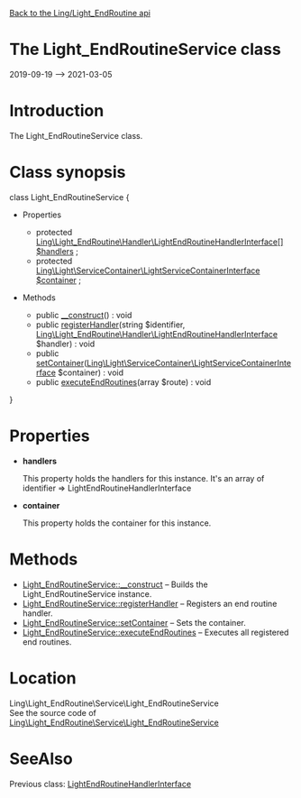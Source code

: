 [Back to the Ling/Light_EndRoutine api](https://github.com/lingtalfi/Light_EndRoutine/blob/master/doc/api/Ling/Light_EndRoutine.md)



The Light_EndRoutineService class
================
2019-09-19 --> 2021-03-05






Introduction
============

The Light_EndRoutineService class.



Class synopsis
==============


class <span class="pl-k">Light_EndRoutineService</span>  {

- Properties
    - protected [Ling\Light_EndRoutine\Handler\LightEndRoutineHandlerInterface[]](https://github.com/lingtalfi/Light_EndRoutine/blob/master/doc/api/Ling/Light_EndRoutine/Handler/LightEndRoutineHandlerInterface.md) [$handlers](#property-handlers) ;
    - protected [Ling\Light\ServiceContainer\LightServiceContainerInterface](https://github.com/lingtalfi/Light/blob/master/doc/api/Ling/Light/ServiceContainer/LightServiceContainerInterface.md) [$container](#property-container) ;

- Methods
    - public [__construct](https://github.com/lingtalfi/Light_EndRoutine/blob/master/doc/api/Ling/Light_EndRoutine/Service/Light_EndRoutineService/__construct.md)() : void
    - public [registerHandler](https://github.com/lingtalfi/Light_EndRoutine/blob/master/doc/api/Ling/Light_EndRoutine/Service/Light_EndRoutineService/registerHandler.md)(string $identifier, [Ling\Light_EndRoutine\Handler\LightEndRoutineHandlerInterface](https://github.com/lingtalfi/Light_EndRoutine/blob/master/doc/api/Ling/Light_EndRoutine/Handler/LightEndRoutineHandlerInterface.md) $handler) : void
    - public [setContainer](https://github.com/lingtalfi/Light_EndRoutine/blob/master/doc/api/Ling/Light_EndRoutine/Service/Light_EndRoutineService/setContainer.md)([Ling\Light\ServiceContainer\LightServiceContainerInterface](https://github.com/lingtalfi/Light/blob/master/doc/api/Ling/Light/ServiceContainer/LightServiceContainerInterface.md) $container) : void
    - public [executeEndRoutines](https://github.com/lingtalfi/Light_EndRoutine/blob/master/doc/api/Ling/Light_EndRoutine/Service/Light_EndRoutineService/executeEndRoutines.md)(array $route) : void

}




Properties
=============

- <span id="property-handlers"><b>handlers</b></span>

    This property holds the handlers for this instance.
    It's an array of identifier => LightEndRoutineHandlerInterface
    
    

- <span id="property-container"><b>container</b></span>

    This property holds the container for this instance.
    
    



Methods
==============

- [Light_EndRoutineService::__construct](https://github.com/lingtalfi/Light_EndRoutine/blob/master/doc/api/Ling/Light_EndRoutine/Service/Light_EndRoutineService/__construct.md) &ndash; Builds the Light_EndRoutineService instance.
- [Light_EndRoutineService::registerHandler](https://github.com/lingtalfi/Light_EndRoutine/blob/master/doc/api/Ling/Light_EndRoutine/Service/Light_EndRoutineService/registerHandler.md) &ndash; Registers an end routine handler.
- [Light_EndRoutineService::setContainer](https://github.com/lingtalfi/Light_EndRoutine/blob/master/doc/api/Ling/Light_EndRoutine/Service/Light_EndRoutineService/setContainer.md) &ndash; Sets the container.
- [Light_EndRoutineService::executeEndRoutines](https://github.com/lingtalfi/Light_EndRoutine/blob/master/doc/api/Ling/Light_EndRoutine/Service/Light_EndRoutineService/executeEndRoutines.md) &ndash; Executes all registered end routines.





Location
=============
Ling\Light_EndRoutine\Service\Light_EndRoutineService<br>
See the source code of [Ling\Light_EndRoutine\Service\Light_EndRoutineService](https://github.com/lingtalfi/Light_EndRoutine/blob/master/Service/Light_EndRoutineService.php)



SeeAlso
==============
Previous class: [LightEndRoutineHandlerInterface](https://github.com/lingtalfi/Light_EndRoutine/blob/master/doc/api/Ling/Light_EndRoutine/Handler/LightEndRoutineHandlerInterface.md)<br>
